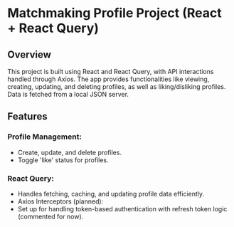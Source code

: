 # Matchmaking Profile Project (React + React Query)
## Overview
This project is built using React and React Query, with API interactions handled through Axios. The app provides functionalities like viewing, creating, updating, and deleting profiles, as well as liking/disliking profiles. Data is fetched from a local JSON server.

## Features
### Profile Management:
- Create, update, and delete profiles.
- Toggle 'like' status for profiles.
### React Query:
- Handles fetching, caching, and updating profile data efficiently.
- Axios Interceptors (planned):
- Set up for handling token-based authentication with refresh token logic (commented for now).
